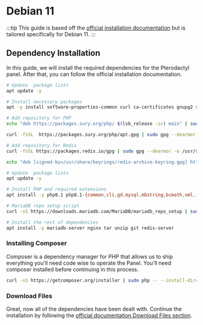 # Debian 11

:::tip
This guide is based off the [official installation documentation](../../Documentation/Panel/getting_started.md) but is tailored specifically for Debian 11.
:::

## Dependency Installation

In this guide, we will install the required dependencies for the Pterodactyl panel. After that, you can follow the official installation documentation.

```bash
# Update  package lists
apt update -y

# Install necessary packages
apt -y install software-properties-common curl ca-certificates gnupg2 sudo lsb-release

# Add repository for PHP
echo "deb https://packages.sury.org/php/ $(lsb_release -sc) main" | sudo tee /etc/apt/sources.list.d/sury-php.list

curl -fsSL  https://packages.sury.org/php/apt.gpg | sudo gpg --dearmor -o /etc/apt/trusted.gpg.d/sury-keyring.gpg

# Add repository for Redis
curl -fsSL https://packages.redis.io/gpg | sudo gpg --dearmor -o /usr/share/keyrings/redis-archive-keyring.gpg

echo "deb [signed-by=/usr/share/keyrings/redis-archive-keyring.gpg] https://packages.redis.io/deb $(lsb_release -cs) main" | sudo tee /etc/apt/sources.list.d/redis.list

# Update  package lists
apt update -y

# Install PHP and required extensions
apt install -y php8.1 php8.1-{common,cli,gd,mysql,mbstring,bcmath,xml,fpm,curl,zip}

# MariaDB repo setup script
curl -sS https://downloads.mariadb.com/MariaDB/mariadb_repo_setup | sudo bash

# Install the rest of dependencies
apt install -y mariadb-server nginx tar unzip git redis-server

```

### Installing Composer

Composer is a dependency manager for PHP that allows us to ship everything you'll need code wise to operate the Panel. You'll
need composer installed before continuing in this process.

``` bash
curl -sS https://getcomposer.org/installer | sudo php -- --install-dir=/usr/local/bin --filename=composer
```

### Download Files

Great, now all of the dependencies have been dealt with. Continue the installation by following the [official documentation Download Files section](../../Documentation/Panel/getting_started.md#download-files).
